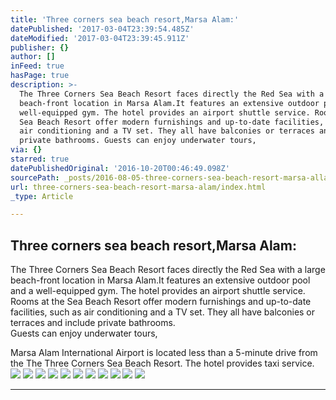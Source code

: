```yaml
---
title: 'Three corners sea beach resort,Marsa Alam:'
datePublished: '2017-03-04T23:39:54.485Z'
dateModified: '2017-03-04T23:39:45.911Z'
publisher: {}
author: []
inFeed: true
hasPage: true
description: >-
  The Three Corners Sea Beach Resort faces directly the Red Sea with a large
  beach-front location in Marsa Alam.It features an extensive outdoor pool and a
  well-equipped gym. The hotel provides an airport shuttle service. Rooms at the
  Sea Beach Resort offer modern furnishings and up-to-date facilities, such as
  air conditioning and a TV set. They all have balconies or terraces and include
  private bathrooms. Guests can enjoy underwater tours,
via: {}
starred: true
datePublishedOriginal: '2016-10-20T00:46:49.098Z'
sourcePath: _posts/2016-08-05-three-corners-sea-beach-resort-marsa-allam.md
url: three-corners-sea-beach-resort-marsa-alam/index.html
_type: Article

---
```

## **Three corners sea beach resort,Marsa Alam:**

The Three Corners Sea Beach Resort faces directly the Red Sea with a large beach-front location in Marsa Alam.It features an extensive outdoor pool and a well-equipped gym. The hotel provides an airport shuttle service.   
Rooms at the Sea Beach Resort offer modern furnishings and up-to-date facilities, such as air conditioning and a TV set. They all have balconies or terraces and include private bathrooms.   
Guests can enjoy underwater tours,

Marsa Alam International Airport is located less than a 5-minute drive from the The Three Corners Sea Beach Resort. The hotel provides taxi service.
![](https://the-grid-user-content.s3-us-west-2.amazonaws.com/d8d778db-29eb-461a-8743-6824f9049d22.jpg)
![](https://the-grid-user-content.s3-us-west-2.amazonaws.com/04030196-c9f0-4905-8ecd-faf1279bd229.jpg)
![](https://the-grid-user-content.s3-us-west-2.amazonaws.com/ae18a0f7-ff1a-472c-8ee8-aef5d734dbe9.jpg)
![](https://the-grid-user-content.s3-us-west-2.amazonaws.com/a5307848-7d34-48dc-8b1b-8b1298a44846.jpg)
![](https://the-grid-user-content.s3-us-west-2.amazonaws.com/4d76cf54-b715-4328-a822-077b5442a1cc.jpg)
![](https://the-grid-user-content.s3-us-west-2.amazonaws.com/58c316a7-6946-4c9e-8dd9-3736505a1e78.jpg)
![](https://the-grid-user-content.s3-us-west-2.amazonaws.com/b14a95f7-6bf7-4cb0-8d85-96b94213341c.jpg)
![](https://the-grid-user-content.s3-us-west-2.amazonaws.com/f2f6c7f8-ef50-4f09-a42e-8d30f9e1e5ed.jpg)
![](https://the-grid-user-content.s3-us-west-2.amazonaws.com/a6af1cdc-6c98-402d-a1f0-ff6959e07a3f.jpg)
![](https://the-grid-user-content.s3-us-west-2.amazonaws.com/f2a1783a-b714-40c3-8489-014a0847bece.jpg)
![](https://the-grid-user-content.s3-us-west-2.amazonaws.com/7d087cf6-ff1c-4d83-a966-089e92ac4bd9.jpg)

---
